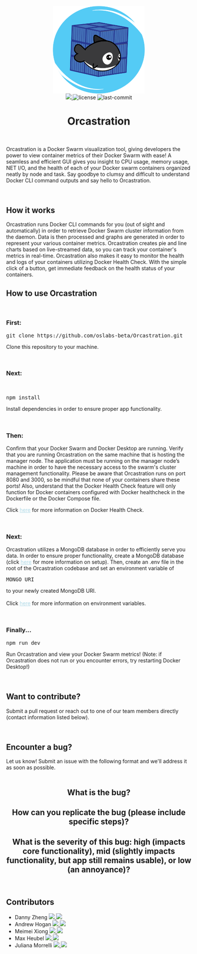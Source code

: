 <div align='center' >
    <img style="display: block; margin-left: auto; margin-right: auto;" src="app/assets/LOGO.png" width='250'>
</div>
<div align="center">
  <a href="https://orcastration.dev" target="_blank">
    <img src="https://img.shields.io/badge/website-orcastration-teal.svg" />
  </a>
  <img alt="license" src="https://img.shields.io/badge/License-MIT-blue.svg">
  <img alt="last-commit" src="https://img.shields.io/github/last-commit/oslabs-beta/orcastration?color=green">
</div>
<h1 align='center'>Orcastration</h1>
<br>
<p>
    Orcastration is a Docker Swarm visualization tool, giving developers the power to view container metrics of their Docker Swarm with ease! A seamless and efficient GUI gives you insight to CPU usage, memory usage, NET I/O, and the health of each of your Docker swarm containers organized neatly by node and task. Say goodbye to clumsy and difficult to understand Docker CLI command outputs and say hello to Orcastration.
</p>
<br>
<h2>How it works</h2>
    <p>
        Orcastration runs Docker CLI commands for you (out of sight and automatically) in order to retrieve Docker Swarm cluster information from the daemon. Data is then processed and graphs are generated in order to represent your various container metrics. Orcastration creates pie and line charts based on live-streamed data, so you can track your container's metrics in real-time. Orcastration also makes it easy to monitor the health and logs of your containers utilizing Docker Health Check. With the simple click of a button, get immediate feedback on the health status of your containers. 
    </p>
<h2>How to use Orcastration</h2>
<br>
<h3>First:</h3>
<pre>git clone https://github.com/oslabs-beta/Orcastration.git</pre>

<p>Clone this repository to your machine.</p>
<br>
<h3>Next:</h3>
<br>
<pre>npm install</pre>
<p>Install dependencies in order to ensure proper app functionality.</p>
<br>
<h3>Then:</h3>
<p>
    Confirm that your Docker Swarm and Docker Desktop are running. Verify that you are running Orcastration on the same machine that is hosting the manager node. The application must be running on the manager node’s machine in order to have the necessary access to the swarm's cluster management functionality.  Please be aware that Orcastration runs on port 8080 and 3000, so be mindful that none of your containers share these ports! Also, understand that the Docker Health Check feature will only function for Docker containers configured with Docker healthcheck in the Dockerfile or the Docker Compose file.
    <br>
    <p>Click <a style='color:lightblue'href='https://scoutapm.com/blog/how-to-use-docker-healthcheck'>here</a> for more information on Docker Health Check. 
</p>
<br>
<h3>Next:</h3>
<p>
    Orcastration utilizes a MongoDB database in order to efficiently serve you data. In order to ensure proper functionality, create a MongoDB database (click <a style='color:lightblue'href='https://www.mongodb.com/basics/create-database'>here</a> for more information on setup). Then, create an .env file in the root of the Orcastration codebase and set an environment variable of 
    <br>
    <pre>MONGO_URI</pre>
    to your newly created MongoDB URI. <br><br>Click <a style='color:lightblue'href='https://www.npmjs.com/package/dotenv-webpack'>here</a> for more information on environment variables.
    <p>
<br>
<h3>Finally...</h3>
<pre>npm run dev</pre>
<p>
    Run Orcastration and view your Docker Swarm metrics! (Note: if Orcastration does not run or you encounter errors, try restarting Docker Desktop!)
<p>
<br>
<h2>Want to contribute?</h2>
<p>
    Submit a pull request or reach out to one of our team members directly (contact information listed below).
</p>
<br>
<h2>Encounter a bug?</h2>
<p>
    Let us know! Submit an issue with the following format and we'll address it as soon as possible. 
    <br>
    <br>
    <h2 style='text-align:center'>What is the bug?</h2>
    <h2 style='text-align:center'>How can you replicate the bug (please include specific steps)?</h2>
    <h2 style='text-align:center'>What is the severity of this bug: high (impacts core functionality), mid (slightly impacts functionality, but app still remains usable), or low (an annoyance)?</h2>
</p>
<br>
<h2>Contributors</h2>
<ul>
  <li>
    Danny Zheng
    <a href="https://www.linkedin.com/in/dannyzheng159" target="_blank">
      <img src="https://img.shields.io/badge/LinkedIn-0077B5?style=social&logo=linkedin" />
    </a>
      <a href="https://github.com/dannyzheng159" target="_blank">
      <img src="https://img.shields.io/badge/Github-0077B5?style=social&logo=github" />
    </a>
  </li>
  <li>
    Andrew Hogan
    <a href="https://www.linkedin.com/in/andrewlallyhogan" target="_blank">
      <img src="https://img.shields.io/badge/LinkedIn-0077B5?style=social&logo=linkedin" />
    </a>
      <a href="https://github.com/andrewlallyhogan" target="_blank">
      <img src="https://img.shields.io/badge/Github-0077B5?style=social&logo=github" />
    </a>
  </li>
  <li>
    Meimei Xiong
    <a href="https://www.linkedin.com/in/meimei-x-20085111/" target="_blank">
      <img src="https://img.shields.io/badge/LinkedIn-0077B5?style=social&logo=linkedin" />
    </a>
      <a href="https://github.com/meimeix01" target="_blank">
      <img src="https://img.shields.io/badge/Github-0077B5?style=social&logo=github" />
    </a>
  </li>
  <li>
    Max Heubel
    <a href="http://www.linkedin.com/in/max-heubel" target="_blank">
      <img src="https://img.shields.io/badge/LinkedIn-0077B5?style=social&logo=linkedin" />
    </a>
      <a href="https://github.com/maxheubel" target="_blank">
      <img src="https://img.shields.io/badge/Github-0077B5?style=social&logo=github" />
    </a>
  </li>
    <li>
    Juliana Morrelli
    <a href="https://www.linkedin.com/in/juliana-morrelli-71b407218/" target="_blank">
      <img src="https://img.shields.io/badge/LinkedIn-0077B5?style=social&logo=linkedin" />
    </a>
      <a href="https://github.com/juliana228" target="_blank">
      <img src="https://img.shields.io/badge/Github-0077B5?style=social&logo=github" />
    </a>
  </li>
</ul>
